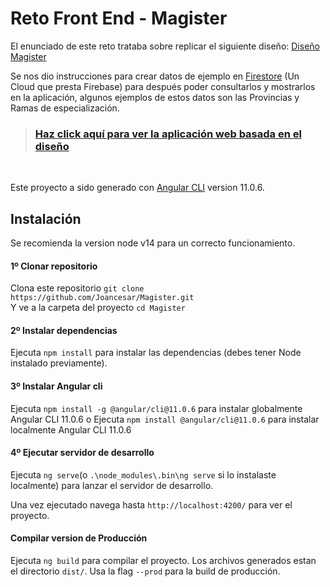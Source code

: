 # Reto Front End - Magister

El enunciado de este reto trataba sobre replicar el siguiente diseño:
<a href="https://imgur.com/a/uMVh1xj" target="_blank">Diseño Magister</a>

Se nos dio instrucciones para crear datos de ejemplo en <a href="https://firebase.google.com/docs/firestore" target="_blank">Firestore</a> (Un Cloud que presta Firebase) para después poder consultarlos y mostrarlos en la aplicación, algunos ejemplos de estos datos son las Provincias y Ramas de especialización.



><h3><strong><a href="https://joancesar.github.io/Magister/" target="_blank">Haz click aquí para ver la aplicación web basada en el diseño</a></strong></h3>


<br>

Este proyecto a sido generado con [Angular CLI](https://github.com/angular/angular-cli) version 11.0.6.


## Instalación
Se recomienda la version node v14 para un correcto funcionamiento.

#### 1º Clonar repositorio
Clona este repositorio `git clone https://github.com/Joancesar/Magister.git`
<br>
Y ve a la carpeta del proyecto `cd Magister`

#### 2º Instalar dependencias
Ejecuta `npm install` para instalar las dependencias (debes tener Node instalado previamente).

#### 3º Instalar Angular cli
Ejecuta `npm install -g @angular/cli@11.0.6` para instalar globalmente Angular CLI 11.0.6
o
Ejecuta `npm install @angular/cli@11.0.6` para instalar localmente Angular CLI 11.0.6

#### 4º Ejecutar servidor de desarrollo

Ejecuta `ng serve`(o `.\node_modules\.bin\ng serve` si lo instalaste localmente)
para lanzar el servidor de desarrollo.

Una vez ejecutado navega hasta `http://localhost:4200/` para ver el proyecto.

#### Compilar version de Producción

Ejecuta `ng build` para compilar el proyecto. Los archivos generados estan el directorio `dist/`. Usa la flag `--prod` para la build de producción.

